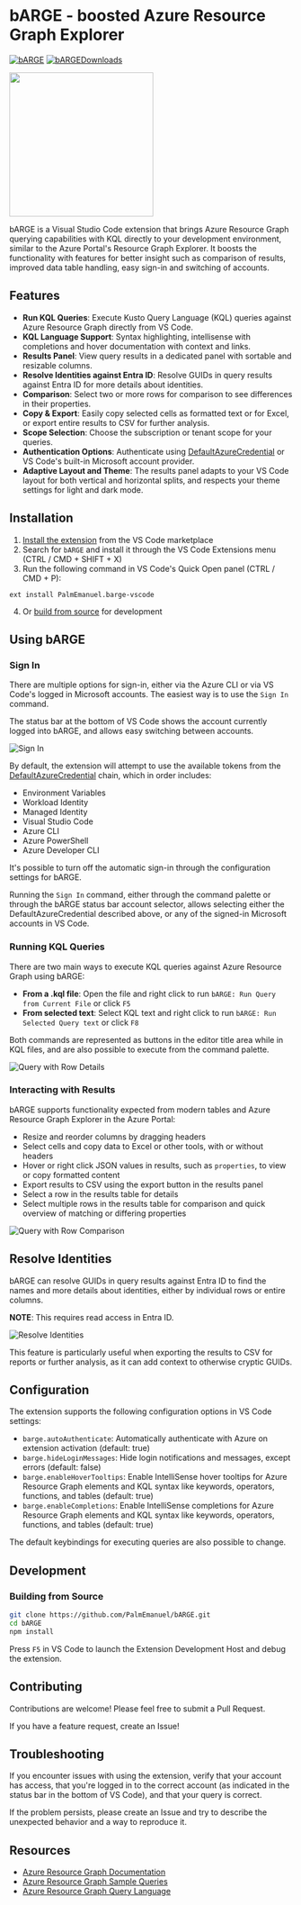 # bARGE - boosted Azure Resource Graph Explorer

[![bARGE]][bARGEMarketplace] [![bARGEDownloads]][bARGEMarketplace]

<img src="media/readme/bARGE.png" width="256">

bARGE is a Visual Studio Code extension that brings Azure Resource Graph querying capabilities with KQL directly to your development environment, similar to the Azure Portal's Resource Graph Explorer. It boosts the functionality with features for better insight such as comparison of results, improved data table handling, easy sign-in and switching of accounts.

## Features

- **Run KQL Queries**: Execute Kusto Query Language (KQL) queries against Azure Resource Graph directly from VS Code.
- **KQL Language Support**: Syntax highlighting, intellisense with completions and hover documentation with context and links.
- **Results Panel**: View query results in a dedicated panel with sortable and resizable columns.
- **Resolve Identities against Entra ID**: Resolve GUIDs in query results against Entra ID for more details about identities.
- **Comparison**: Select two or more rows for comparison to see differences in their properties.
- **Copy & Export**: Easily copy selected cells as formatted text or for Excel, or export entire results to CSV for further analysis.
- **Scope Selection**: Choose the subscription or tenant scope for your queries.
- **Authentication Options**: Authenticate using [DefaultAzureCredential](https://learn.microsoft.com/en-us/javascript/api/@azure/identity/defaultazurecredential?view=azure-node-latest&wt.mc_id=DT-MVP-5005372) or VS Code's built-in Microsoft account provider.
- **Adaptive Layout and Theme**: The results panel adapts to your VS Code layout for both vertical and horizontal splits, and respects your theme settings for light and dark mode.

## Installation

1. [Install the extension](https://marketplace.visualstudio.com/items?itemName=PalmEmanuel.barge-vscode) from the VS Code marketplace
2. Search for `bARGE` and install it through the VS Code Extensions menu (CTRL / CMD + SHIFT + X)
3. Run the following command in VS Code's Quick Open panel (CTRL / CMD + P):

```
ext install PalmEmanuel.barge-vscode
```

4. Or [build from source](#building-from-source) for development

## Using bARGE

### Sign In

There are multiple options for sign-in, either via the Azure CLI or via VS Code's logged in Microsoft accounts. The easiest way is to use the `Sign In` command.

The status bar at the bottom of VS Code shows the account currently logged into bARGE, and allows easy switching between accounts.

![Sign In](media/readme/gifs/sign-in.gif)

By default, the extension will attempt to use the available tokens from the [DefaultAzureCredential](https://learn.microsoft.com/en-us/javascript/api/@azure/identity/defaultazurecredential?view=azure-node-latest&wt.mc_id=DT-MVP-5005372) chain, which in order includes:

- Environment Variables
- Workload Identity
- Managed Identity
- Visual Studio Code
- Azure CLI
- Azure PowerShell
- Azure Developer CLI

It's possible to turn off the automatic sign-in through the configuration settings for bARGE.

Running the `Sign In` command, either through the command palette or through the bARGE status bar account selector, allows selecting either the DefaultAzureCredential described above, or any of the signed-in Microsoft accounts in VS Code.

### Running KQL Queries

There are two main ways to execute KQL queries against Azure Resource Graph using bARGE:

- **From a .kql file**: Open the file and right click to run `bARGE: Run Query from Current File` or click `F5`
- **From selected text**: Select KQL text and right click to run `bARGE: Run Selected Query text` or click `F8`

Both commands are represented as buttons in the editor title area while in KQL files, and are also possible to execute from the command palette.

![Query with Row Details](media/readme/gifs/query-details.gif)

### Interacting with Results

bARGE supports functionality expected from modern tables and Azure Resource Graph Explorer in the Azure Portal:

- Resize and reorder columns by dragging headers
- Select cells and copy data to Excel or other tools, with or without headers
- Hover or right click JSON values in results, such as `properties`, to view or copy formatted content
- Export results to CSV using the export button in the results panel
- Select a row in the results table for details
- Select multiple rows in the results table for comparison and quick overview of matching or differing properties

![Query with Row Comparison](media/readme/gifs/query-comparison.gif)

## Resolve Identities

bARGE can resolve GUIDs in query results against Entra ID to find the names and more details about identities, either by individual rows or entire columns.

**NOTE**: This requires read access in Entra ID.

![Resolve Identities](media/readme/gifs/resolve-ids.gif)

This feature is particularly useful when exporting the results to CSV for reports or further analysis, as it can add context to otherwise cryptic GUIDs.

## Configuration

The extension supports the following configuration options in VS Code settings:

- `barge.autoAuthenticate`: Automatically authenticate with Azure on extension activation (default: true)
- `barge.hideLoginMessages`: Hide login notifications and messages, except errors (default: false)
- `barge.enableHoverTooltips`: Enable IntelliSense hover tooltips for Azure Resource Graph elements and KQL syntax like keywords, operators, functions, and tables (default: true)
- `barge.enableCompletions`: Enable IntelliSense completions for Azure Resource Graph elements and KQL syntax like keywords, operators, functions, and tables (default: true)

The default keybindings for executing queries are also possible to change.

## Development

### Building from Source

```bash
git clone https://github.com/PalmEmanuel/bARGE.git
cd bARGE
npm install
```

Press `F5` in VS Code to launch the Extension Development Host and debug the extension.

## Contributing

Contributions are welcome! Please feel free to submit a Pull Request.

If you have a feature request, create an Issue!

## Troubleshooting

If you encounter issues with using the extension, verify that your account has access, that you're logged in to the correct account (as indicated in the status bar in the bottom of VS Code), and that your query is correct.

If the problem persists, please create an Issue and try to describe the unexpected behavior and a way to reproduce it.

## Resources

- [Azure Resource Graph Documentation](https://docs.microsoft.com/en-us/azure/governance/resource-graph?wt.mc_id=DT-MVP-5005372)
- [Azure Resource Graph Sample Queries](https://docs.microsoft.com/en-us/azure/governance/resource-graph/samples/starter?wt.mc_id=DT-MVP-5005372)
- [Azure Resource Graph Query Language](https://learn.microsoft.com/en-us/azure/governance/resource-graph/concepts/query-language?wt.mc_id=DT-MVP-5005372)

<!-- References -->
[bARGEDownloads]: https://img.shields.io/visual-studio-marketplace/d/PalmEmanuel.barge-vscode?label=bARGE%20Downloads
[bARGEMarketplace]: https://marketplace.visualstudio.com/items?itemName=PalmEmanuel.barge-vscode
[bARGE]: https://img.shields.io/visual-studio-marketplace/v/PalmEmanuel.barge-vscode?label=bARGE
